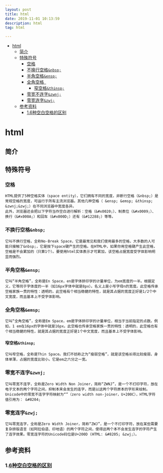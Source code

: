 ```yaml
---
layout: post
title: html
date: 2019-11-01 10:13:59
description: html
tag: html

---
```


- [html](#html)
  - [简介](#简介)
  - [特殊符号](#特殊符号)
    - [空格](#空格)
    - [不换行空格`&nbsp;`](#不换行空格nbsp)
    - [半角空格`&ensp;`](#半角空格ensp)
    - [全角空格` `](#全角空格)
      - [窄空格`&thinsp;`](#窄空格thinsp)
    - [零宽不连字`&zwnj;`](#零宽不连字zwnj)
    - [零宽连字`&zwj;`](#零宽连字zwj)
  - [参考资料](#参考资料)
    - [1.6种空白空格的区别](#16种空白空格的区别)

# html
## 简介

## 特殊符号
### 空格
    HTML提供了5种空格实体（space entity），它们拥有不同的宽度，非断行空格（&nbsp;）是常规空格的宽度，可运行于所有主流浏览器。其他几种空格（ &ensp; &emsp; &thinsp; &zwnj;&zwj;）在不同浏览器中宽度各异。    
    此外，浏览器还会把以下字符当作空白进行解析：空格（&#x0020;）、制表位（&#x0009;）、换行（&#x000A;）和回车（&#x000D;）还有（&#12288;）等等。

### 不换行空格`&nbsp;`
    它叫不换行空格，全称No-Break Space，它是最常见和我们使用最多的空格，大多数的人可能只接触了&nbsp;，它是按下space键产生的空格。在HTML中，如果你用空格键产生此空格，空格是不会累加的（只算1个）。要使用html实体表示才可累加，该空格占据宽度受字体影响明显而强烈。

### 半角空格`&ensp;`        
    它叫“半角空格”，全称是En Space，en是字体排印学的计量单位，为em宽度的一半。根据定义，它等同于字体度的一半（如16px字体中就是8px）。名义上是小写字母n的宽度。此空格传承空格家族一贯的特性：透明的，此空格有个相当稳健的特性，就是其占据的宽度正好是1/2个中文宽度，而且基本上不受字体影响。
 
### 全角空格`&emsp;`       
    它叫“全角空格”，全称是Em Space，em是字体排印学的计量单位，相当于当前指定的点数。例如，1 em在16px的字体中就是16px。此空格也传承空格家族一贯的特性：透明的，此空格也有个相当稳健的特性，就是其占据的宽度正好是1个中文宽度，而且基本上不受字体影响。
 
#### 窄空格`&thinsp;`        
    它叫窄空格，全称是Thin Space。我们不妨称之为“瘦弱空格”，就是该空格长得比较瘦弱，身体单薄，占据的宽度比较小。它是em之六分之一宽。
 
### 零宽不连字`&zwnj;` 
    它叫零宽不连字，全称是Zero Width Non Joiner，简称“ZWNJ”，是一个不打印字符，放在电子文本的两个字符之间，抑制本来会发生的连字，而是以这两个字符原本的字形来绘制。Unicode中的零宽不连字字符映射为“”（zero width non-joiner，U+200C），HTML字符值引用为： &#8204;
 
### 零宽连字`&zwj;`
    它叫零宽连字，全称是Zero Width Joiner，简称“ZWJ”，是一个不打印字符，放在某些需要复杂排版语言（如阿拉伯语、印地语）的两个字符之间，使得这两个本不会发生连字的字符产生了连字效果。零宽连字符的Unicode码位是U+200D (HTML: &#8205; &zwj;）。
 
## 参考资料
### 1.[6种空白空格的区别](http://www.oicqzone.com/pc/2015083122336.html)